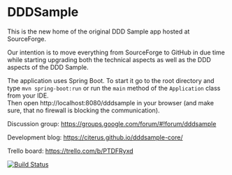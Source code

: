 # DDDSample
This is the new home of the original DDD Sample app hosted at SourceForge. 

Our intention is to move everything from SourceForge to GitHub in due time while starting upgrading both the technical aspects as well as the DDD aspects of the DDD Sample.

The application uses Spring Boot. To start it go to the root directory and type `mvn spring-boot:run` or run the `main` method of the `Application` class from your IDE.  
Then open http://localhost:8080/dddsample in your browser (and make sure, that no firewall is blocking the communication).

Discussion group: https://groups.google.com/forum/#!forum/dddsample

Development blog: https://citerus.github.io/dddsample-core/

Trello board: https://trello.com/b/PTDFRyxd

[![Build Status](https://travis-ci.org/citerus/dddsample-core.svg?branch=master)](https://travis-ci.org/citerus/dddsample-core)
